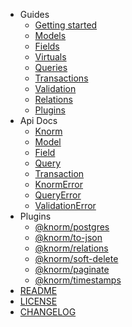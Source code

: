 * Guides
  * [Getting started](guides/getting-started.md)
  * [Models](guides/models.md#models)
  * [Fields](guides/fields.md#fields)
  * [Virtuals](guides/virtuals.md#virtuals)
  * [Queries](guides/queries.md#queries)
  * [Transactions](guides/transactions.md#transactions)
  * [Validation](guides/validation.md#validation)
  * [Relations](guides/relations.md#relations)
  * [Plugins](guides/plugins.md#plugins)
* Api Docs
  * [Knorm](api/knorm.md#knorm)
  * [Model](api/model.md#model)
  * [Field](api/field.md#field)
  * [Query](api/query.md#query)
  * [Transaction](api/transaction.md#transaction)
  * [KnormError](api/knorm-error.md#knorm-error)
  * [QueryError](api/query-error.md#query-error)
  * [ValidationError](api/validation-error.md#validation-error)
* Plugins
  * [@knorm/postgres](knorm-postgres.md)
  * [@knorm/to-json](knorm-to-json.md)
  * [@knorm/relations](knorm-relations.md)
  * [@knorm/soft-delete](knorm-soft-delete.md)
  * [@knorm/paginate](knorm-paginate.md)
  * [@knorm/timestamps](knorm-timestamps.md)
* [README](readme.md)
* [LICENSE](license.md)
* [CHANGELOG](changelog.md)
